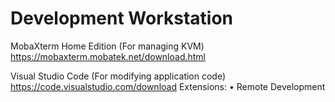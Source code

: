 # Development Workstation

MobaXterm Home Edition
(For managing KVM)
https://mobaxterm.mobatek.net/download.html

Visual Studio Code
(For modifying application code)
https://code.visualstudio.com/download
Extensions:
	• Remote Development

